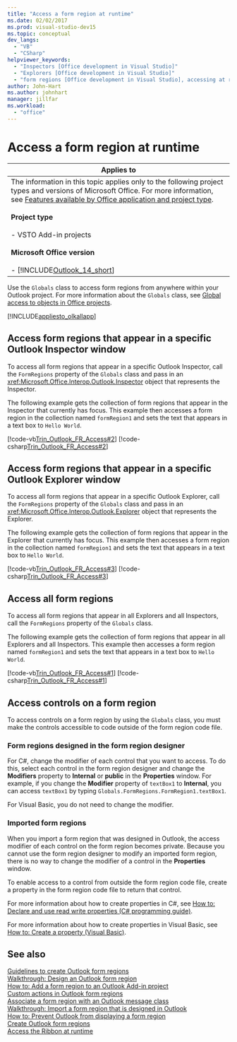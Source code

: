 ```yaml
---
title: "Access a form region at runtime"
ms.date: 02/02/2017
ms.prod: visual-studio-dev15
ms.topic: conceptual
dev_langs:
  - "VB"
  - "CSharp"
helpviewer_keywords:
  - "Inspectors [Office development in Visual Studio]"
  - "Explorers [Office development in Visual Studio]"
  - "form regions [Office development in Visual Studio], accessing at runtime"
author: John-Hart
ms.author: johnhart
manager: jillfar
ms.workload:
  - "office"
---
```

# Access a form region at runtime

|Applies to|  
|----------------|  
|The information in this topic applies only to the following project types and versions of Microsoft Office. For more information, see [Features available by Office application and project type](../vsto/features-available-by-office-application-and-project-type.md).<br /><br /> **Project type**<br /><br /> -   VSTO Add-in projects<br /><br /> **Microsoft Office version**<br /><br /> -   [!INCLUDE[Outlook_14_short](../vsto/includes/outlook-14-short-md.md)]|  

 Use the `Globals` class to access form regions from anywhere within your Outlook project. For more information about the `Globals` class, see [Global access to objects in Office projects](../vsto/global-access-to-objects-in-office-projects.md).  

 [!INCLUDE[appliesto_olkallapp](../vsto/includes/appliesto-olkallapp-md.md)]  

## Access form regions that appear in a specific Outlook Inspector window  
 To access all form regions that appear in a specific Outlook Inspector, call the `FormRegions` property of the `Globals` class and pass in an <xref:Microsoft.Office.Interop.Outlook.Inspector> object that represents the Inspector.  

 The following example gets the collection of form regions that appear in the Inspector that currently has focus. This example then accesses a form region in the collection named `formRegion1` and sets the text that appears in a text box to `Hello World`.  

 [!code-vb[Trin_Outlook_FR_Access#2](../vsto/codesnippet/VisualBasic/Trin_Outlook_FR_Access_O12/ThisAddIn.vb#2)]
 [!code-csharp[Trin_Outlook_FR_Access#2](../vsto/codesnippet/CSharp/Trin_Outlook_FR_Access_O12/ThisAddIn.cs#2)]  

## Access form regions that appear in a specific Outlook Explorer window  
 To access all form regions that appear in a specific Outlook Explorer, call the `FormRegions` property of the `Globals` class and pass in an <xref:Microsoft.Office.Interop.Outlook.Explorer> object that represents the Explorer.  

 The following example gets the collection of form regions that appear in the Explorer that currently has focus. This example then accesses a form region in the collection named `formRegion1` and sets the text that appears in a text box to `Hello World`.  

 [!code-vb[Trin_Outlook_FR_Access#3](../vsto/codesnippet/VisualBasic/Trin_Outlook_FR_Access_O12/ThisAddIn.vb#3)]
 [!code-csharp[Trin_Outlook_FR_Access#3](../vsto/codesnippet/CSharp/Trin_Outlook_FR_Access_O12/ThisAddIn.cs#3)]  

## Access all form regions  
 To access all form regions that appear in all Explorers and all Inspectors, call the `FormRegions` property of the `Globals` class.  

 The following example gets the collection of form regions that appear in all Explorers and all Inspectors. This example then accesses a form region named `formRegion1` and sets the text that appears in a text box to `Hello World`.  

 [!code-vb[Trin_Outlook_FR_Access#1](../vsto/codesnippet/VisualBasic/Trin_Outlook_FR_Access_O12/ThisAddIn.vb#1)]
 [!code-csharp[Trin_Outlook_FR_Access#1](../vsto/codesnippet/CSharp/Trin_Outlook_FR_Access_O12/ThisAddIn.cs#1)]  

## Access controls on a form region  
 To access controls on a form region by using the `Globals` class, you must make the controls accessible to code outside of the form region code file.  

### Form regions designed in the form region designer  
 For C#, change the modifier of each control that you want to access. To do this, select each control in the form region designer and change the **Modifiers** property to **Internal** or **public** in the **Properties** window. For example, if you change the **Modifier** property of `textBox1` to **Internal**, you can access `textBox1` by typing `Globals.FormRegions.FormRegion1.textBox1`.  

 For Visual Basic, you do not need to change the modifier.  

### Imported form regions  
 When you import a form region that was designed in Outlook, the access modifier of each control on the form region becomes private. Because you cannot use the form region designer to modify an imported form region, there is no way to change the modifier of a control in the **Properties** window.  

 To enable access to a control from outside the form region code file, create a property in the form region code file to return that control.  

 For more information about how to create properties in C#, see [How to: Declare and use read write properties &#40;C&#35; programming guide&#41;](/dotnet/csharp/programming-guide/classes-and-structs/how-to-declare-and-use-read-write-properties).  

 For more information about how to create properties in Visual Basic, see [How to: Create a property (Visual Basic)](/dotnet/visual-basic/programming-guide/language-features/procedures/how-to-create-a-property).  

## See also  
 [Guidelines to create Outlook form regions](../vsto/guidelines-for-creating-outlook-form-regions.md)   
 [Walkthrough: Design an Outlook form region](../vsto/walkthrough-designing-an-outlook-form-region.md)   
 [How to: Add a form region to an Outlook Add-in project](../vsto/how-to-add-a-form-region-to-an-outlook-add-in-project.md)   
 [Custom actions in Outlook form regions](../vsto/custom-actions-in-outlook-form-regions.md)   
 [Associate a form region with an Outlook message class](../vsto/associating-a-form-region-with-an-outlook-message-class.md)   
 [Walkthrough: Import a form region that is designed in Outlook](../vsto/walkthrough-importing-a-form-region-that-is-designed-in-outlook.md)   
 [How to: Prevent Outlook from displaying a form region](../vsto/how-to-prevent-outlook-from-displaying-a-form-region.md)   
 [Create Outlook form regions](../vsto/creating-outlook-form-regions.md)   
 [Access the Ribbon at runtime](../vsto/accessing-the-ribbon-at-run-time.md)  
